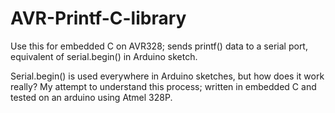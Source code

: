# AVR-Printf-C-library
Use this for embedded C on AVR328; sends printf() data to a serial port, equivalent of serial.begin() in Arduino sketch.

Serial.begin() is used everywhere in Arduino sketches, but how does it work really?  My attempt to understand this process; written in embedded C and tested on an arduino using Atmel 328P.
